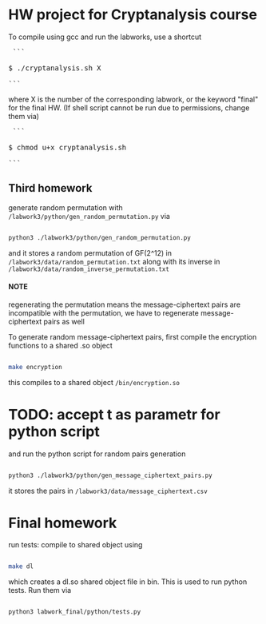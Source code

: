 # HW project for Cryptanalysis course

To compile using gcc and run the labworks, use a shortcut

<pre lang="markdown"> ```

$ ./cryptanalysis.sh X

``` </pre>

where X is the number of the corresponding labwork, or the keyword "final" for the final HW.
(If shell script cannot be run due to permissions, change them via)


<pre lang="markdown"> ```

$ chmod u+x cryptanalysis.sh

``` </pre>


## Third homework

generate random permutation with `/labwork3/python/gen_random_permutation.py` via

```bash

python3 ./labwork3/python/gen_random_permutation.py

```

and it stores a random permutation of GF(2^12) in `/labwork3/data/random_permutation.txt` along
with its inverse in `/labwork3/data/random_inverse_permutation.txt`

#### NOTE
regenerating the permutation means the message-ciphertext pairs are incompatible with the permutation,
we have to regenerate message-ciphertext pairs as well

To generate random message-ciphertext pairs, first compile the encryption functions to a shared .so object

```bash

make encryption

```

this compiles to a shared object `/bin/encryption.so`

# TODO: accept t as parametr for python script

and run the python script for random pairs generation

```bash

python3 ./labwork3/python/gen_message_ciphertext_pairs.py

```

it stores the pairs in `/labwork3/data/message_ciphertext.csv`



# Final homework

run tests: compile to shared object using

```bash

make dl

```

which creates a dl.so shared object file in bin. This is used to run python tests. Run them via

```bash

python3 labwork_final/python/tests.py

```
